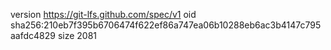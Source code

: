version https://git-lfs.github.com/spec/v1
oid sha256:210eb7f395b6706474f622ef86a747ea06b10288eb6ac3b4147c795aafdc4829
size 2081
